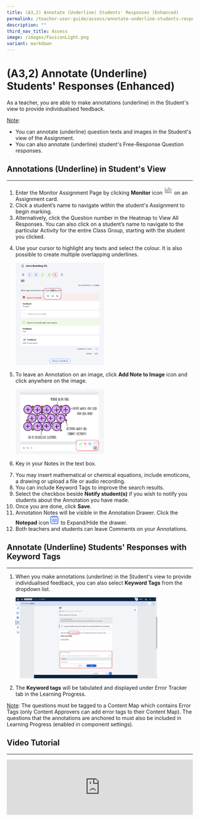 ```yaml
---
title: (A3,2) Annotate (Underline) Students' Responses (Enhanced)
permalink: /teacher-user-guide/assess/annotate-underline-students-responses/
description: ""
third_nav_title: Assess
image: /images/FaviconLight.png
variant: markdown
---
```

<h1 id="-3b-annotate-underline-students-responses">(A3,2) Annotate (Underline) Students' Responses (Enhanced)</h1>
<p>As a teacher, you are able to make annotations (underline) in the Student's view to provide individualised feedback.</p>
<p><u>Note</u>:</p>
<ul>
<li>You can annotate (underline) question texts and images in the Student's view of the Assignment.</li>
<li>You can also annotate (underline) student's Free-Response Question responses.</li>
</ul>
<h2 id="-annotations-underline-in-student-s-view-">Annotations (Underline) in Student's View</h2>
<hr>
<ol>
<li>Enter the Monitor Assignment Page by clicking <strong>Monitor</strong> icon <img style="width:1.5rem; display: inline;" src="/images/Icons/Monitor.svg"> on an Assignment card.</li>
<li>Click a student’s name to navigate within the student's Assignment to begin marking. </li>
<li>Alternatively, click the Question number in the Heatmap to View All Responses. You can also click on a student’s name to navigate to the particular Activity for the entire Class Group, starting with the student you clicked.</li>
<li><p>Use your cursor to highlight any texts and select the colour. It is also possible to create multiple overlapping underlines.</p>
<p><img alt="Annotate (Underline) Students' Responses" style="width: 50%;" src="/images/2Teacher/As-Annotation.png"></p>
</li>
<li><p>To leave an Annotation on an image, click <strong>Add Note to Image</strong> icon and click anywhere on the image.</p>
<p><img alt="Annotate (Underline) Students' Responses" style="width: 50%;" src="/images/2Teacher/As-Annotation1.png"></p>
</li>
<li><p>Key in your Notes in the text box.</p>
</li>
<li>You may insert mathematical or chemical equations, include emoticons, a drawing or upload a file or audio recording.</li>
<li>You can include Keyword Tags to improve the search results.</li>
<li>Select the checkbox beside <strong>Notify student(s)</strong> if you wish to notify you students about the Annotation you have made.</li>
<li>Once you are done, click <strong>Save</strong>.</li>
<li>Annotation Notes will be visible in the Annotation Drawer. Click the <strong>Notepad</strong> icon <img style="width:1.5rem; display: inline;" src="/images/Icons/Note.svg"> to Expand/Hide the drawer.</li>
<li>Both teachers and students can leave Comments on your Annotations.</li>
</ol>
<h2>Annotate (Underline) Students' Responses with Keyword Tags</h2>
<hr>
<ol>
    <li>
        <p>When you make annotations (underline) in the Student's view to provide individualised feedback, you can also select <strong>Keyword Tags</strong> from the dropdown list.</p>
        <p><img alt="Annotate (Underline) Students' Responses" style="width: 80%;" src="/images/2Teacher/As_Annotation2.png"></p>
    </li>
    <li>
        <p>The <strong>Keyword tags</strong> will be tabulated and displayed under Error Tracker tab in the Learning Progress.</p>
    </li>
</ol>
<p><u>Note</u>: The questions must be tagged to a Content Map which contains Error Tags (only Content Approvers can add error tags to their Content Map). The questions that the annotations are anchored to must also be included in Learning Progress (enabled in component settings).</p>
<h2>Video Tutorial</h2>
<hr>
<div class="bp-youtube">
<iframe allowfullscreen="" allow="accelerometer; autoplay; clipboard-write; encrypted-media; gyroscope; picture-in-picture; web-share" frameborder="0" title="SLS R19 Underline &amp; Annotate" src="https://www.youtube.com/embed/YwwtPTHk_kc" height="100%" width="100%"></iframe>
</div>